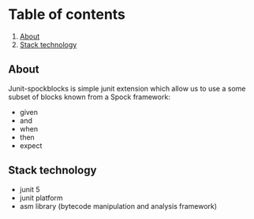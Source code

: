 # Table of contents

1. [About](#about)
2. [Stack technology](#Stack-technology)

## About
Junit-spockblocks is simple junit extension which allow us to use a some subset of blocks known
from a Spock framework:
 - given
 - and
 - when
 - then
 - expect

## Stack technology
 - junit 5
 - junit platform
 - asm library (bytecode manipulation and analysis framework)
 
 
 
